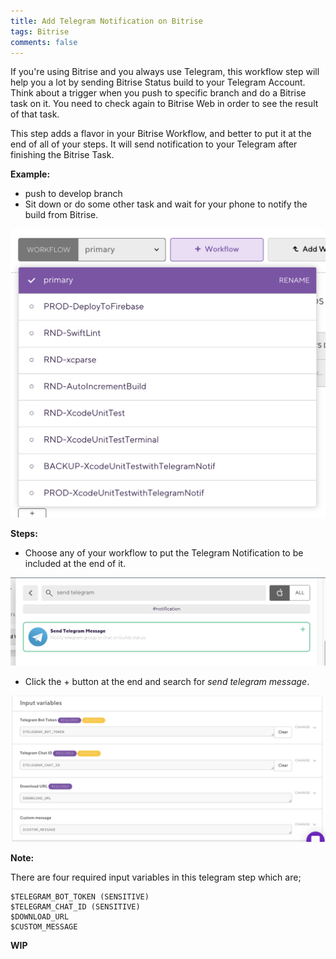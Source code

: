 ```yaml
---
title: Add Telegram Notification on Bitrise
tags: Bitrise
comments: false
---
```


If you're using Bitrise and you always use Telegram, this workflow step will help you a lot by sending Bitrise Status build to your Telegram Account. Think about a trigger when you push to specific branch and do a Bitrise task on it. You need to check again to Bitrise Web in order to see the result of that task.

This step adds a flavor in your Bitrise Workflow, and better to put it at the end of all of your steps. It will send notification to your Telegram after finishing the Bitrise Task.

**Example:**
- push to develop branch
- Sit down or do some other task and wait for your phone to notify the build from Bitrise.

![alt text](/assets/img/list-workflow.png)

**Steps:**
- Choose any of your workflow to put the Telegram Notification to be included at the end of it.

![alt text](/assets/img/send-telegram-message-step.png)

- Click the + button at the end and search for *send telegram message*.

![alt text](/assets/img/input-variables-telegram-step.png)

**Note:**

There are four required input variables in this telegram step which are;
```
$TELEGRAM_BOT_TOKEN (SENSITIVE)
$TELEGRAM_CHAT_ID (SENSITIVE)
$DOWNLOAD_URL
$CUSTOM_MESSAGE
```

**WIP**
